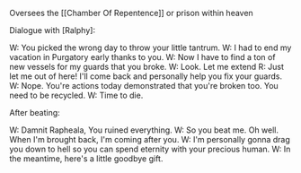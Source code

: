 Oversees the [[Chamber Of Repentence]] or prison within heaven


Dialogue with [Ralphy]:

W: You picked the wrong day to throw your little tantrum.
W: I had to end my vacation in Purgatory early thanks to you. 
W: Now I have to find a ton of new vessels for my guards that you broke.
W: Look. Let me extend
R:  Just let me out of here! I'll come back and personally help you fix your guards.
W: Nope. You're actions today demonstrated that you're broken too. You need to be recycled.
W: Time to die.

After beating:

W: Damnit Rapheala, You ruined everything.
W:  So you beat me. Oh well. When I'm brought back, I'm coming after you.
W: I'm personally gonna drag you down to hell so you can spend eternity with your precious human.
W: In the meantime, here's a little goodbye gift.